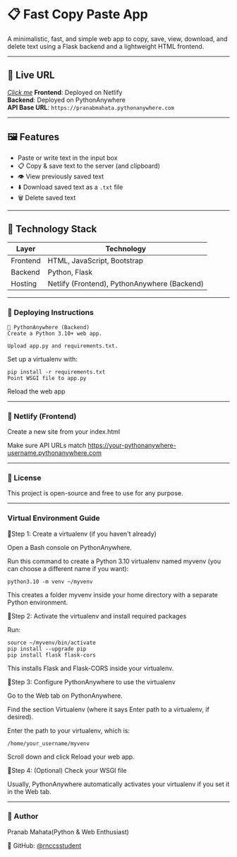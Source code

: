 # 📋 Fast Copy Paste App

A minimalistic, fast, and simple web app to copy, save, view, download, and delete text using a Flask backend and a lightweight HTML frontend.

---

## 🔗 Live URL

[*Click me*](https://copy-paste-pranab.netlify.app/)
**Frontend**: Deployed on Netlify  
**Backend**: Deployed on PythonAnywhere  
**API Base URL**: `https://pranabmahata.pythonanywhere.com`

---

## 🖼️ Features

- Paste or write text in the input box
- 📋 Copy & save text to the server (and clipboard)
- 👁️ View previously saved text
- ⬇️ Download saved text as a `.txt` file
- 🗑️ Delete saved text

---

## 🧠 Technology Stack

| Layer     | Technology |
|-----------|------------|
| Frontend  | HTML, JavaScript, Bootstrap |
| Backend   | Python, Flask |
| Hosting   | Netlify (Frontend), PythonAnywhere (Backend) |

---
### 🚀 Deploying Instructions
    🔹 PythonAnywhere (Backend)
    Create a Python 3.10+ web app.

    Upload app.py and requirements.txt.

Set up a virtualenv with:

    pip install -r requirements.txt
    Point WSGI file to app.py

Reload the web app

---

### 🔹 Netlify (Frontend)

Create a new site from your index.html

Make sure API URLs match https://your-pythonanywhere-username.pythonanywhere.com

---

### 📜 License

This project is open-source and free to use for any purpose.

---

### Virtual Environment Guide

🔹Step 1: Create a virtualenv (if you haven't already)

Open a Bash console on PythonAnywhere.

Run this command to create a Python 3.10 virtualenv named myvenv (you can choose a different name if you want):

    python3.10 -m venv ~/myvenv
    
This creates a folder myvenv inside your home directory with a separate Python environment.

🔹Step 2: Activate the virtualenv and install required packages

Run:

    source ~/myvenv/bin/activate
    pip install --upgrade pip
    pip install flask flask-cors
    
This installs Flask and Flask-CORS inside your virtualenv.

🔹Step 3: Configure PythonAnywhere to use the virtualenv

Go to the Web tab on PythonAnywhere.

Find the section Virtualenv (where it says Enter path to a virtualenv, if desired).

Enter the path to your virtualenv, which is:

    /home/your_username/myvenv
    
Scroll down and click Reload your web app.

🔹Step 4: (Optional) Check your WSGI file

Usually, PythonAnywhere automatically activates your virtualenv if you set it in the Web tab.

---

### 👤 Author

Pranab Mahata(Python & Web Enthusiast)

🔗 GitHub: [@rnccsstudent](https://github.com/rnccsstudent)

